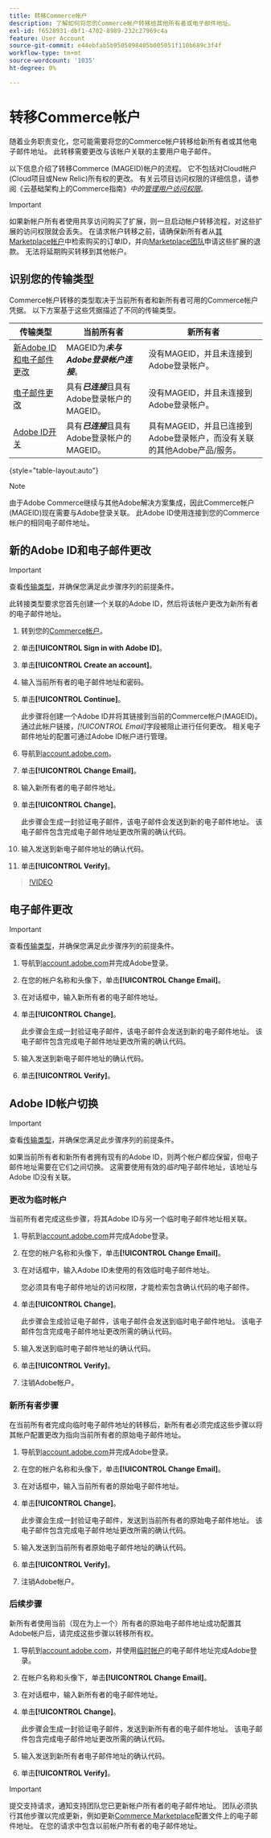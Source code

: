 ```yaml
---
title: 转移Commerce帐户
description: 了解如何将您的Commerce帐户转移给其他所有者或电子邮件地址。
exl-id: f6528931-dbf1-4702-8989-232c27969c4a
feature: User Account
source-git-commit: e44ebfab5b9505098405b005051f110b689c3f4f
workflow-type: tm+mt
source-wordcount: '1035'
ht-degree: 0%

---
```


# 转移Commerce帐户

随着业务职责变化，您可能需要将您的Commerce帐户转移给新所有者或其他电子邮件地址。 此转移需要更改与该帐户关联的主要用户电子邮件。

以下信息介绍了转移Commerce (MAGEID)帐户的流程。 它不包括对Cloud帐户(Cloud项目或New Relic)所有权的更改。 有关云项目访问权限的详细信息，请参阅《云基础架构上的Commerce指南》_中的[管理用户访问权限](https://experienceleague.adobe.com/docs/commerce-cloud-service/user-guide/project/user-access.html)_。

>[!IMPORTANT]
>
>如果新帐户所有者使用共享访问购买了扩展，则一旦启动帐户转移流程，对这些扩展的访问权限就会丢失。 在请求帐户转移之前，请确保新所有者从[其Marketplace帐户](https://commercemarketplace.adobe.com/sales/order/history/)中检索购买的订单ID，并向[Marketplace团队](https://experienceleague.adobe.com/en/docs/commerce-knowledge-base/kb/help-center-guide/magento-help-center-user-guide#support-case)申请这些扩展的退款。 无法将延期购买转移到其他帐户。

## 识别您的传输类型

Commerce帐户转移的类型取决于当前所有者和新所有者可用的Commerce帐户凭据。 以下方案基于这些凭据描述了不同的传输类型。

| 传输类型 | 当前所有者 | 新所有者 |
| ------------- | ------------- | --------- |
| [新Adobe ID和电子邮件更改](#new-adobe-id-and-email-change) | MAGEID为&#x200B;**_未与Adobe登录帐户连接_**。 | 没有MAGEID，并且未连接到Adobe登录帐户。 |
| [电子邮件更改](#email-change) | 具有&#x200B;**_已连接_**&#x200B;且具有Adobe登录帐户的MAGEID。 | 没有MAGEID，并且未连接到Adobe登录帐户。 |
| [Adobe ID开关](#adobe-id-account-switch) | 具有&#x200B;**_已连接_**&#x200B;且具有Adobe登录帐户的MAGEID。 | 具有MAGEID，并且已连接到Adobe登录帐户，而没有关联的其他Adobe产品/服务。 |

{style="table-layout:auto"}

>[!NOTE]
>
>由于Adobe Commerce继续与其他Adobe解决方案集成，因此Commerce帐户(MAGEID)现在需要与Adobe登录关联。 此Adobe ID使用连接到您的Commerce帐户的相同电子邮件地址。

## 新的Adobe ID和电子邮件更改

>[!IMPORTANT]
>
>查看[传输类型](#identify-your-transfer-type)，并确保您满足此步骤序列的前提条件。

此转接类型要求您首先创建一个关联的Adobe ID，然后将该帐户更改为新所有者的电子邮件地址。

1. 转到您的[Commerce帐户](https://account.magento.com/customer/account/login/)。

1. 单击&#x200B;**[!UICONTROL Sign in with Adobe ID]**。

1. 单击&#x200B;**[!UICONTROL Create an account]**。

1. 输入当前所有者的电子邮件地址和密码。

1. 单击&#x200B;**[!UICONTROL Continue]**。

   此步骤将创建一个Adobe ID并将其链接到当前的Commerce帐户(MAGEID)。 通过此帐户链接，_[!UICONTROL Email]_&#x200B;字段被阻止进行任何更改。 相关电子邮件地址的配置可通过Adobe ID帐户进行管理。

1. 导航到[account.adobe.com](https://account.adobe.com/)。

1. 单击&#x200B;**[!UICONTROL Change Email]**。

1. 输入新所有者的电子邮件地址。

1. 单击&#x200B;**[!UICONTROL Change]**。

   此步骤会生成一封验证电子邮件，该电子邮件会发送到新的电子邮件地址。 该电子邮件包含完成电子邮件地址更改所需的确认代码。

1. 输入发送到新电子邮件地址的确认代码。

1. 单击&#x200B;**[!UICONTROL Verify]**。

>[!VIDEO](https://video.tv.adobe.com/v/3435325/?learn=on)

## 电子邮件更改

>[!IMPORTANT]
>
>查看[传输类型](#identify-your-transfer-type)，并确保您满足此步骤序列的前提条件。

1. 导航到[account.adobe.com](https://account.adobe.com/)并完成Adobe登录。

1. 在您的帐户名称和头像下，单击&#x200B;**[!UICONTROL Change Email]**。

1. 在对话框中，输入新所有者的电子邮件地址。

1. 单击&#x200B;**[!UICONTROL Change]**。

   此步骤会生成一封验证电子邮件，该电子邮件会发送到新的电子邮件地址。 该电子邮件包含完成电子邮件地址更改所需的确认代码。

1. 输入发送到新电子邮件地址的确认代码。

1. 单击&#x200B;**[!UICONTROL Verify]**。

## Adobe ID帐户切换

>[!IMPORTANT]
>
>查看[传输类型](#identify-your-transfer-type)，并确保您满足此步骤序列的前提条件。

如果当前所有者和新所有者拥有现有的Adobe ID，则两个帐户都应保留，但电子邮件地址需要在它们之间切换。 这需要使用有效的&#x200B;_临时_&#x200B;电子邮件地址，该地址与Adobe ID没有关联。

### 更改为临时帐户

当前所有者完成这些步骤，将其Adobe ID与另一个临时电子邮件地址相关联。

1. 导航到[account.adobe.com](https://account.adobe.com/)并完成Adobe登录。

1. 在您的帐户名称和头像下，单击&#x200B;**[!UICONTROL Change Email]**。

1. 在对话框中，输入Adobe ID未使用的有效临时电子邮件地址。

   您必须具有电子邮件地址的访问权限，才能检索包含确认代码的电子邮件。

1. 单击&#x200B;**[!UICONTROL Change]**。

   此步骤会生成验证电子邮件，该电子邮件会发送到临时电子邮件地址。 该电子邮件包含完成电子邮件地址更改所需的确认代码。

1. 输入发送到临时电子邮件地址的确认代码。

1. 单击&#x200B;**[!UICONTROL Verify]**。

1. 注销Adobe帐户。

### 新所有者步骤

在当前所有者完成向临时电子邮件地址的转移后，新所有者必须完成这些步骤以将其帐户配置更改为指向当前所有者的原始电子邮件地址。

1. 导航到[account.adobe.com](https://account.adobe.com/)并完成Adobe登录。

1. 在您的帐户名称和头像下，单击&#x200B;**[!UICONTROL Change Email]**。

1. 在对话框中，输入当前所有者的原始电子邮件地址。

1. 单击&#x200B;**[!UICONTROL Change]**。

   此步骤会生成一封验证电子邮件，发送到当前所有者的原始电子邮件地址。 该电子邮件包含完成电子邮件地址更改所需的确认代码。

1. 输入发送到当前所有者原始电子邮件地址的确认代码。

1. 单击&#x200B;**[!UICONTROL Verify]**。

1. 注销Adobe帐户。

### 后续步骤

新所有者使用当前（现在为上一个）所有者的原始电子邮件地址成功配置其Adobe帐户后，请完成这些步骤以转移所有权。

1. 导航到[account.adobe.com](https://account.adobe.com/)，并使用[临时帐户](#change-to-a-temporary-account)的电子邮件地址完成Adobe登录。

1. 在帐户名称和头像下，单击&#x200B;**[!UICONTROL Change Email]**。

1. 在对话框中，输入新所有者的电子邮件地址。

1. 单击&#x200B;**[!UICONTROL Change]**。

   此步骤会生成一封验证电子邮件，发送到新所有者的电子邮件地址。 该电子邮件包含完成电子邮件地址更改所需的确认代码。

1. 输入发送到新所有者电子邮件地址的确认代码。

1. 单击&#x200B;**[!UICONTROL Verify]**。

>[!IMPORTANT]
>
>提交支持请求，通知支持团队您已更新帐户所有者的电子邮件地址。 团队必须执行其他步骤以完成更新，例如更新[Commerce Marketplace](https://commercemarketplace.adobe.com/)配置文件上的电子邮件地址。 在您的请求中包含以前帐户所有者的电子邮件地址。
